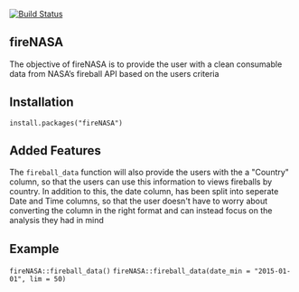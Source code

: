 [![Build Status](https://travis-ci.org/akashdhatavkar/Data534_RWrapper.svg?branch=master)](https://travis-ci.org/akashdhatavkar/Data534_RWrapper)

## fireNASA

The objective of fireNASA is to provide the user with a clean consumable
data from NASA’s fireball API based on the users criteria

## Installation

`install.packages("fireNASA")`

## Added Features
The `fireball_data` function will also provide the users with the a "Country"
column, so that the users can use this information to views fireballs by 
country. In addition to this, the date column, has been split into seperate
Date and Time columns, so that the user doesn't have to worry about converting
the column in the right format and can instead focus on the analysis they had 
in mind

## Example
`fireNASA::fireball_data()`
`fireNASA::fireball_data(date_min = "2015-01-01", lim = 50)`
